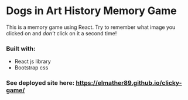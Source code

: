 # Dogs in Art History Memory Game
This is a memory game using React. Try to remember what image you clicked on and *don't* click on it a second time!

### Built with: 
* React js library
* Bootstrap css

### See deployed site here: https://elmather89.github.io/clicky-game/
